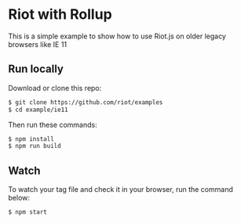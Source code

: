 # Riot with Rollup

This is a simple example to show how to use Riot.js on older legacy browsers like IE 11

## Run locally

Download or clone this repo:

```bash
$ git clone https://github.com/riot/examples
$ cd example/ie11
```

Then run these commands:

```bash
$ npm install
$ npm run build
```

## Watch

To watch your tag file and check it in your browser, run the command below:

```bash
$ npm start
```
